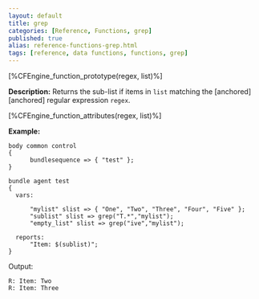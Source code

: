 ```yaml
---
layout: default
title: grep
categories: [Reference, Functions, grep]
published: true
alias: reference-functions-grep.html
tags: [reference, data functions, functions, grep]
---
```


[%CFEngine_function_prototype(regex, list)%]

**Description:** Returns the sub-list if items  in `list` matching the 
[anchored][anchored] regular expression `regex`.

[%CFEngine_function_attributes(regex, list)%]

**Example:**

```cf3
body common control
{
      bundlesequence => { "test" };
}

bundle agent test
{
  vars:

      "mylist" slist => { "One", "Two", "Three", "Four", "Five" };
      "sublist" slist => grep("T.*","mylist");
      "empty_list" slist => grep("ive","mylist");

  reports:
      "Item: $(sublist)";
}
```

Output:

```
R: Item: Two
R: Item: Three
```

